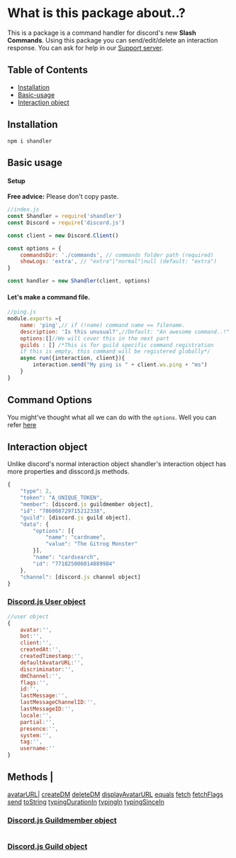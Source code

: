 # What is this package about..?

This is a package is a command handler for discord's new **Slash Commands**. Using this package you can send/edit/delete an interaction response. You can ask for help in our [Support server](https://discord.gg/tMWmEJFq4m).

## Table of Contents
* [Installation](#Installation)
* [Basic-usage](#Basic-usage)
* [Interaction object](#Interaction-object)

## Installation

```
npm i shandler
```

## Basic usage
#### Setup
**Free advice:** Please don't copy paste.
```js
//index.js
const Shandler = require('shandler')
const Discord = require('discord.js')

const client = new Discord.Client()

const options = {
    commandsDir: './commands', // commands folder path (required)
    showLogs: 'extra', // "extra"|"normal"|null (default: "extra")
}

const handler = new Shandler(client, options)

```
#### Let's make a command file.
```js
//ping.js
module.exports ={
    name: 'ping',// if (!name) command name == filename.
    description: 'Is this unusual?',//Default: "An awesome command..!"
    options:[]//We will cover this in the next part
    guilds : [] /*This is for guild specific command registration
    if this is empty, this command will be registered globally*/
    async run({interaction, client}){
        interaction.send("My ping is " + client.ws.ping + "ms")
    }
}
```
## Command Options
You might've thought what all we can do with the `options`. Well you can refer [here](https://discord.com/developers/docs/interactions/slash-commands#applicationcommandoption)
## Interaction object
Unlike discord's normal interaction object shandler's interaction object has more properties and disscord.js methods. 
```js
{
    "type": 2,
    "token": "A_UNIQUE_TOKEN",
    "member": [discord.js guildmember object],
    "id": "786008729715212338",
    "guild": [discord.js guild object],
    "data": {
        "options": [{
            "name": "cardname",
            "value": "The Gitrog Monster"
        }],
        "name": "cardsearch",
        "id": "771825006014889984"
    },
    "channel": [discord.js channel object]
}
```
### [Discord.js User object](https://discord.js.org/#/docs/main/stable/class/User)

```js
//user object
{
    avatar:'',
    bot:'',
    client:'',
    createdAt:'',
    createdTimestamp:'',
    defaultAvatarURL:'',
    discriminator:'',
    dmChannel:'',
    flags:'',
    id:'',
    lastMessage:'',
    lastMessageChannelID:'',
    lastMessageID:'',
    locale:'',
    partial:'',
    presence:'',
    system:'',
    tag:'',
    username:''
}
```
Methods |
----
[avatarURL](https://discord.js.org/#/docs/main/stable/class/User?scrollTo=avatarURL)|
[createDM](https://discord.js.org/#/docs/main/stable/class/User?scrollTo=createDM)
[deleteDM](https://discord.js.org/#/docs/main/stable/class/User?scrollTo=deleteDM)
[displayAvatarURL](https://discord.js.org/#/docs/main/stable/class/User?scrollTo=displayAvatarURL)
[equals](https://discord.js.org/#/docs/main/stable/class/User?scrollTo=equals)
[fetch](https://discord.js.org/#/docs/main/stable/class/User?scrollTo=fetch)
[fetchFlags](https://discord.js.org/#/docs/main/stable/class/User?scrollTo=fetchFlags)
[send](https://discord.js.org/#/docs/main/stable/class/User?scrollTo=send)
[toString](https://discord.js.org/#/docs/main/stable/class/User?scrollTo=toString)
[typingDurationIn](https://discord.js.org/#/docs/main/stable/class/User?scrollTo=typingDurationIn)
[typingIn](https://discord.js.org/#/docs/main/stable/class/User?scrollTo=typingIn)
[typingSinceIn](https://discord.js.org/#/docs/main/stable/class/User?scrollTo=typingSinceIn)

### [Discord.js Guildmember object](https://discord.js.org/#/docs/main/stable/class/GuildMember)


```js
```
### [Discord.js Guild object](https://discord.js.org/#/docs/main/stable/class/Guild)


```js
```
